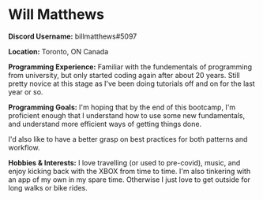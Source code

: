 # **Will Matthews**

**Discord Username:** billmatthews#5097

**Location:** Toronto, ON Canada

**Programming Experience:** Familiar with the fundementals of programming from university, but only started coding again after about 20 years.  Still pretty novice at this stage as I've been doing tutorials off and on for the last year or so.

**Programming Goals:** I'm hoping that by the end of this bootcamp, I'm proficient enough that I understand how to use some new fundamentals, and understand more efficient ways of getting things done.

I'd also like to have a better grasp on best practices for both patterns and workflow.

**Hobbies & Interests:** I love travelling (or used to pre-covid), music, and enjoy kicking back with the XBOX from time to time.  I'm also tinkering with an app of my own in my spare time. Otherwise I just love to get outside for long walks or bike rides.

